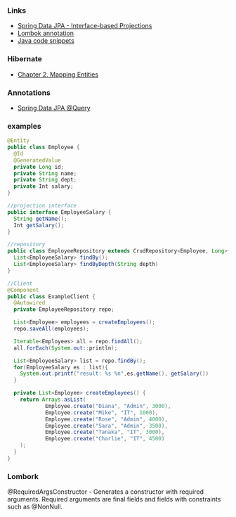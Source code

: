 ### Links
- [Spring Data JPA - Interface-based Projections](https://www.logicbig.com/tutorials/spring-framework/spring-data/interface-based-projections.html)
- [Lombok annotation](https://stormit.pl/lombok/#requiredargsconstructor)
- [Java code snippets](https://www.codota.com/code/java/classes/org.springframework.security.web.csrf.CookieCsrfTokenRepository)


### Hibernate
- [Chapter 2. Mapping Entities](https://docs.jboss.org/hibernate/annotations/3.5/reference/en/html/entity.html)


### Annotations
- [Spring Data JPA @Query](https://www.baeldung.com/spring-data-jpa-query)



















### examples
```java
@Entity
public class Employee {
  @Id
  @GeneratedValue
  private Long id;
  private String name;
  private String dept;
  private Int salary;
}

//projection interface
public interface EmployeeSalary {
  String getName();
  Int getSalary();
}

//repository
public class EmployeeRepository extends CrudRepository<Employee, Long>{
  List<EmployeeSalary> findBy();
  List<EmployeeSalary> findByDepth(String depth)
}

//Client
@Component
public class ExampleClient {
  @Autowired
  private EmployeeRepository repo;

  List<Employee> employees = createEmployees();
  repo.saveAll(employees);

  Iterable<Employees> all = repo.findAll();
  all.forEach(System.out::println);

  List<EmployeeSalary> list = repo.findBy();
  for(EmployeeSalary es : list){
    System.out.printf("result: %s %n",es.getName(), getSalary())
  }

  private List<Employee> createEmployees() {
    return Arrays.asList(
            Employee.create("Diana", "Admin", 3000),
            Employee.create("Mike", "IT", 1000),
            Employee.create("Rose", "Admin", 4000),
            Employee.create("Sara", "Admin", 3500),
            Employee.create("Tanaka", "IT", 3000),
            Employee.create("Charlie", "IT", 4500)
    );
  }
}
```


### Lombork
@RequiredArgsConstructor - Generates a constructor with required arguments. Required arguments are final fields and fields with constraints such as @NonNull.